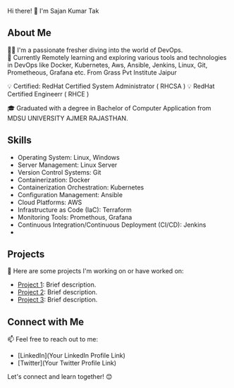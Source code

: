 Hi there! 👋 I'm Sajan Kumar Tak

## About Me
👨‍💻 I'm a passionate fresher diving into the world of DevOps.  
🌱 Currently Remotely learning and exploring various tools and technologies in DevOps like Docker, Kubernetes, Aws, Ansible, Jenkins, Linux, Git, Prometheous, Grafana etc. From Grass Pvt Institute Jaipur

💡 Certified: RedHat Certified System Administrator ( RHCSA ) 💡 RedHat Certified Engineerr ( RHCE )

🎓 Graduated with a degree in Bachelor of Computer Application from MDSU UNIVERSITY AJMER RAJASTHAN.

## Skills
- Operating System: Linux, Windows
- Server Management: Linux Server
- Version Control Systems: Git
- Containerization: Docker
- Containerization Orchestration: Kubernetes 
- Configuration Management: Ansible
- Cloud Platforms: AWS
- Infrastructure as Code (IaC): Terraform
- Monitoring Tools: Promethous, Grafana
- Continuous Integration/Continuous Deployment (CI/CD): Jenkins
- 


## Projects
🚀 Here are some projects I'm working on or have worked on:
- [Project 1](link): Brief description.
- [Project 2](link): Brief description.
- [Project 3](link): Brief description.

## Connect with Me
📫 Feel free to reach out to me:
- [LinkedIn](Your LinkedIn Profile Link)
- [Twitter](Your Twitter Profile Link)

Let's connect and learn together! 😊
